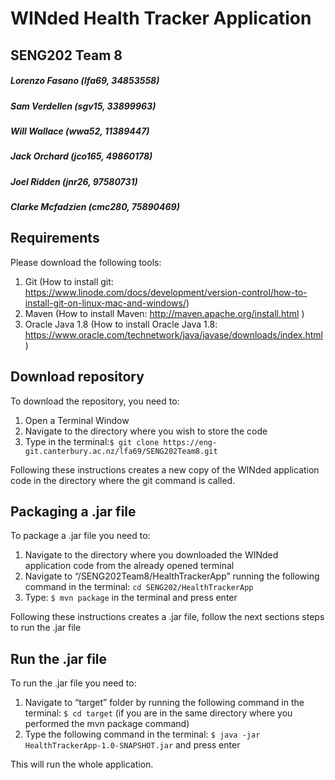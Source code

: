 # WINded Health Tracker Application
## SENG202 Team 8
##### Lorenzo Fasano (lfa69, 34853558)
##### Sam Verdellen (sgv15, 33899963)
##### Will Wallace (wwa52, 11389447)
##### Jack Orchard (jco165, 49860178)
##### Joel Ridden (jnr26, 97580731)
##### Clarke Mcfadzien (cmc280, 75890469)

## Requirements
Please download the following tools:

1. Git (How to install git: https://www.linode.com/docs/development/version-control/how-to-install-git-on-linux-mac-and-windows/)
2. Maven (How to install Maven: http://maven.apache.org/install.html )
3. Oracle Java 1.8 (How to install Oracle Java 1.8: https://www.oracle.com/technetwork/java/javase/downloads/index.html )

## Download repository
To download the repository, you need to:

1. Open a Terminal Window
2. Navigate to the directory where you wish to store the code
3. Type in the terminal:```$ git clone https://eng-git.canterbury.ac.nz/lfa69/SENG202Team8.git```

Following these instructions creates a new copy of the WINded application code in the directory where the git command is called.

## Packaging a .jar file

To package a .jar file you need to:

1. Navigate to the directory where you downloaded the WINded application code from the already opened terminal
2. Navigate to “/SENG202Team8/HealthTrackerApp” running the following command in the terminal: ```cd SENG202/HealthTrackerApp```
3. Type: ```$ mvn package``` in the terminal and press enter

Following these instructions creates a .jar file, follow the next sections steps to run the .jar file



## Run the .jar file 

To run the .jar file you need to:

1. Navigate to “target” folder by running the following command in the terminal: ```$ cd target``` (if you are in the same directory where you performed the mvn package command)
2. Type the following command in the terminal: ```$ java -jar HealthTrackerApp-1.0-SNAPSHOT.jar``` and press enter

This will run the whole application.